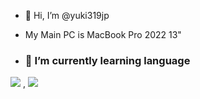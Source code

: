 - 👋 Hi, I’m @yuki319jp
- My Main PC is MacBook Pro 2022 13"

- ### 🌱 I’m currently learning language
 <img src="https://img.shields.io/badge/-Python-F9DC3E.svg?logo=python&style=flat"> ,  <img src="https://img.shields.io/badge/-Kotlin-0095D5.svg?logo=kotlin&style=flat">

